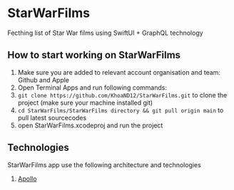 # StarWarFilms
Fecthing list of Star War films using SwiftUI + GraphQL technology

## How to start working on StarWarFilms
1. Make sure you are added to relevant account organisation and team: Github and Apple
2. Open Terminal Apps and run following commands:
3. ```git clone https://github.com/KhoaND12/StarWarFilms.git``` to clone the project (make sure your machine installed git)
4. ```cd StarWarFilms/StarWarFilms directory && git pull origin main``` to pull latest sourcecodes
5. open StarWarFilms.xcodeproj and run the project

## Technologies
StarWarFilms app use the following architecture and technologies
1. [Apollo](https://github.com/apollographql/apollo-ios)
